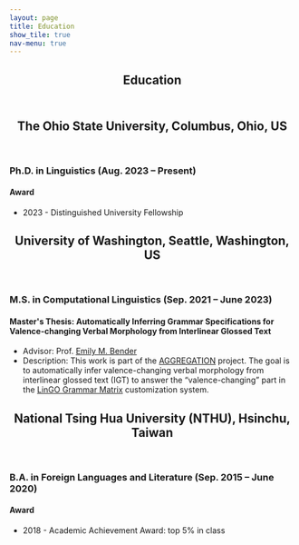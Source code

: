 ```yaml
---
layout: page
title: Education
show_tile: true
nav-menu: true
---
```


<!-- Main -->
<div id="main" class="alt">
	
<!-- One -->	
<section id="one">
	<div class="inner">
		<header class="major">
			<h1>Education</h1>
		</header>
	</div>
</section>

<section id="two">
	<div class="inner">
		<header class="major">
			<h2>The Ohio State University, Columbus, Ohio, US</h2>
		</header>
		<h3>Ph.D. in Linguistics (Aug. 2023 – Present)</h3>
<!-- 		<h4>Relevant Courses</h4>
		<ul>
			<li>Computational Linguistics 1</li>
			<li>Semantics 1</li>
			<li>Computational Linguistics 2</li>
			<li>Syntax 1</li>
			<li>Phonetics 1 (IP)</li>
		</ul> -->
		<h4>Award</h4>
		<ul>
			<li>2023 - Distinguished University Fellowship</li>
		</ul>
	</div>
</section>

<!-- Three -->
<section id="three">
	<div class="inner">
		<header class="major">
			<h2>University of Washington, Seattle, Washington, US</h2>
		</header>
		<h3>M.S. in Computational Linguistics (Sep. 2021 – June 2023)</h3>
		<h4>Master's Thesis: Automatically Inferring Grammar Specifications for Valence-changing Verbal Morphology from Interlinear Glossed Text</h4>
		<ul>
			<li>Advisor: Prof. <a href="http://faculty.washington.edu/ebender/">Emily M. Bender</a></li>
			<li>Description: This work is part of the <a href="https://depts.washington.edu/uwcl/aggregation/">AGGREGATION</a> project. The goal is to automatically infer valence-changing verbal morphology from interlinear glossed text (IGT) to answer the “valence-changing” part in the <a href="https://matrix.ling.washington.edu/index.html">LinGO Grammar Matrix</a> customization system.
</li>
		</ul>
<!-- 		<h4>Relevant Courses</h4>
		<ul>
			<li>Syntax For Computational Linguistics (Head-Driven Phrase Structure Grammar; HPSG)</li>
			<li>Deep Processing Techniques For Natural Language Processing</li>
			<li>Shallow Processing Techniques For Natural Language Processing</li>
			<li>Advanced Statistical Methods In Natural Language Processing</li>
			<li>Knowledge Engineering For Deep Natural Language Processing</li>
			<li>Natural Language Processing Systems And Applications</li>
			<li>Text Summarization</li>
			<li>Sociolinguistics I</li>
			<li>Phonetics</li>
		</ul> -->
	</div>
</section>

<!-- Four -->
<section id="four">
	<div class="inner">
		<header class="major">
			<h2>National Tsing Hua University (NTHU), Hsinchu, Taiwan</h2>
		</header>
		<h3>B.A. in Foreign Languages and Literature (Sep. 2015 – June 2020)</h3>
<!-- 		<h4>Relevant Courses</h4>
		<ul>
			<li>Programming Design</li>
			<li>Data Structure</li>
			<li>Natural Language Processing</li>
			<li>Basic Linguistic Web Application Development</li>
			<li>Calculus</li>
			<li>Statistics</li>
			<li>Introduction to Linguistics</li>
			<li>Introduction to Applied Linguistics</li>
			<li>Syntax</li>
			<li>Sentence Processing Experiments (Psycholinguistic experiments)</li>
			<li>Sentence Comprehension (Psycholinguistic experiments)</li>
			<li>Language and the Brain</li>
			<li>Phonology</li>
			<li>Introduction to Psycholinguistics</li>
			<li>Language, Meaning and Logic (Semantics)</li>
		</ul> -->
		<h4>Award</h4>
		<ul>
			<li>2018 - Academic Achievement Award: top 5% in class</li>
		</ul>
	</div>
</section>
</div>
